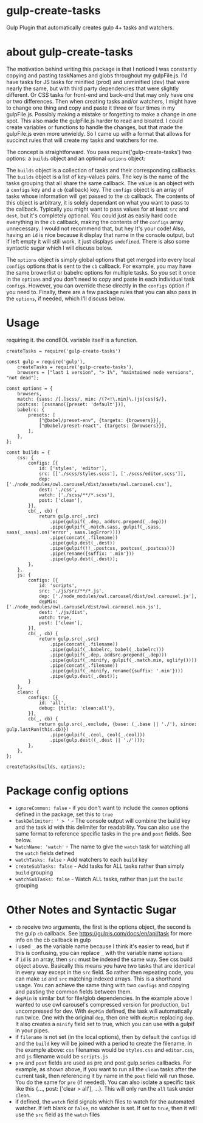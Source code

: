 # gulp-create-tasks

Gulp Plugin that automatically creates gulp 4+ tasks and watchers.

# about gulp-create-tasks

The motivation behind writing this package is that I noticed I was constantly copying and pasting taskNames 
and globs throughout my gulpFile.js. I'd have tasks for JS tasks for minified (prod) and unminified (dev) that 
were nearly the same, but with third party dependencies that were slightly different. Or CSS tasks for front-end
and back-end that may only have one or two differences. Then when creating tasks and/or watchers, I might have
to change one thing and copy and paste it three or four times in my gulpFile.js. Possibly making a mistake or forgetting
to make a change in one spot. This also made the gulpFile.js harder to read and bloated. I could create variables
or functions to handle the changes, but that made the gulpFile.js even more unwieldy. So I came up with a format
that allows for succinct rules that will create my tasks and watchers for me.

The concept is straightforward. You pass require('gulp-create-tasks') two options: a `builds` object and an optional
`options` object:

The `builds` object is a collection of tasks and their corresponding callbacks. The `builds` 
object is a list of key-values pairs. The key is the name of the tasks grouping that all share the same callback. 
The value is an object with a `configs` key and a `cb` (callback) key. The `configs` object is an array of tasks 
whose information will get passed to the `cb` callback. The contents of this object is arbitrary, it is solely
dependant on what you want to pass to the callback. Typically you might want to pass values for at least 
`src` and `dest`, but it's completely optional. You could just as easily hard code everything in the `cb` callback,
making the contents of the `configs` array unnecessary. I would not recommend that, but hey It's your code!
Also, having an `id` is nice because it display that name in the console output, but if left empty it will still work,
it just displays `undefined`. There is also some syntactic sugar which I will discuss below.

The `options` object is simply global options that get merged into every local `configs` options that is sent to
the `cb` callback. For example, you may have the same browerlist or babelrc options for multiple tasks. So you set
it once in the `options` and you don't need to copy and paste in each individual task `configs`. However, you can 
override these directly in the `configs` option if you need to. Finally, there are a few package rules that you
can also pass in the `options`, if needed, which I'll discuss below. 


# Usage

requiring it. the condEOL variable itself is a function.

```node
createTasks = require('gulp-create-tasks')
```

```node
const gulp = require('gulp'),
	createTasks = require('gulp-create-tasks'),
	browsers = ["last 1 version", "> 1%", "maintained node versions", "not dead"];

const options = {
	browsers,
	match: {sass: /[.]scss/, min: /(?<!\.min)\.(js|css)$/},
	postcss: [cssnano({preset: 'default'})],
	babelrc: {
		presets: [
			["@babel/preset-env", {targets: {browsers}}],
			["@babel/preset-react", {targets: {browsers}}],
		],
	},
};

const builds = {
	css: {
		configs: [{
			id: ['styles', 'editor'],
			src: [['./scss/styles.scss'], ['./scss/editor.scss']],
			dep: ['./node_modules/owl.carousel/dist/assets/owl.carousel.css'],
			dest: './css',
			watch: ['./scss/**/*.scss'],
			post: ['clean'],
		}],
		cb(_, cb) {
			return gulp.src(_.src)
				.pipe(gulpif(_.dep, addsrc.prepend(_.dep)))
				.pipe(gulpif(_.match.sass, gulpif(_.sass, sass(_.sass).on('error', sass.logError))))
				.pipe(concat(_.filename))
				.pipe(gulp.dest(_.dest))
				.pipe(gulpif(!!_.postcss, postcss(_.postcss)))
				.pipe(rename({suffix: '.min'}))
				.pipe(gulp.dest(_.dest));
		},
	},
	js: {
		configs: [{
			id: 'scripts',
			src: './js/src/**/*.js',
			dep: ['./node_modules/owl.carousel/dist/owl.carousel.js'],
			depMin: ['./node_modules/owl.carousel/dist/owl.carousel.min.js'],
			dest: './js/dist',
			watch: true,
			post: ['clean'],
		}],
		cb(_, cb) {
			return gulp.src(_.src)
				.pipe(concat(_.filename))
				.pipe(gulpif(_.babelrc, babel(_.babelrc)))
				.pipe(gulpif(_.dep, addsrc.prepend(_.dep)))
				.pipe(gulpif(_.minify, gulpif(_.match.min, uglify())))
				.pipe(concat(_.filename))
				.pipe(gulpif(_.minify, rename({suffix: '.min'})))
				.pipe(gulp.dest(_.dest));
		}
	},
	clean: {
		configs: [{
			id: 'all',
			debug: {title: 'clean:all'},
		}],
		cb(_, cb) {
			return gulp.src(_.exclude, {base: (_.base || './'), since: gulp.lastRun(this.cb)})
				.pipe(gulpif(_.ceol, ceol(_.ceol)))
				.pipe(gulp.dest((_.dest || './')));
		},
	},
};

createTasks(builds, options);
```

# Package config options

* `ignoreCommon: false` - if you don't want to include the `common` options defined in the package, set this to `true`
* `taskDelimiter: ' > '` - The console output will combine the build key and the task id with this delimiter for readability. You can also use the same format to reference specific tasks in the `pre` and `post` fields. See below.
* `WatchName: 'watch'` - The name to give the `watch` task for watching all the `watch` fields defined
* `watchTasks: false` - Add watchers to each `build` key
* `createSubTasks: false` - Add tasks for ALL tasks rather than simply `build` grouping
* `watchSubTasks: false` - Watch ALL tasks, rather than just the `build` grouping

# Other Notes and Syntactic Sugar

* `cb` receive two arguments, the first is the options object, the second is the gulp `cb` callback. See https://gulpjs.com/docs/en/api/task for more info on the cb callback in gulp
* I used `_` as the variable name because I think it's easier to read, but if this is confusing, you can replace `_` with the variable name `options`
* if `id` is an array, then `src` must be indexed the same way. See css build object above. Basically this means you have two tasks that are identical in every way except in the `src` field. So rather then repeating code, you can make `id` and `src` matching indexed arrays. This is a shorthand usage. You can achieve the same thing with two `configs` and copying and pasting the common fields between them.
* `depMin` is similar but for file/glob dependencies. In the example above I wanted to use owl carousel's compressed version for production, but uncompressed for dev. With `depMin` defined, the task will automatically run twice. One with the original `dep`, then one with `depMin` replacing `dep`. It also creates a `minify` field set to true, which you can use with a gulpif in your pipes. 
* if `filename` is not set (in the local options), then by default the `configs` id and the `build` key will be joined with a period to create the filename. In the example above: `css` filenames would be `styles.css` and `editor.css`,  and `js` filename would be `scripts.js`
* `pre` and `post` fields are used as pre and post gulp.series callbacks. For example, as shown above, if you want to run all the `clean` tasks after the current task, then referencing it by name in the `post` field will run those. You do the same for `pre` (if needed). You can also isolate a specific task like this {..., post: ['clear > all'], ...}. This will only run the `all` task under `clean`.
* if defined, the `watch` field signals which files to watch for the automated watcher. If left blank or `false`, no watcher is set. If set to `true`, then it will use the `src` field as the `watch` files